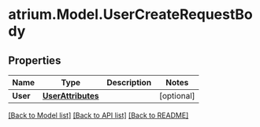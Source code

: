 # atrium.Model.UserCreateRequestBody
## Properties

Name | Type | Description | Notes
------------ | ------------- | ------------- | -------------
**User** | [**UserAttributes**](UserAttributes.md) |  | [optional] 

[[Back to Model list]](../README.md#documentation-for-models) [[Back to API list]](../README.md#documentation-for-api-endpoints) [[Back to README]](../README.md)

